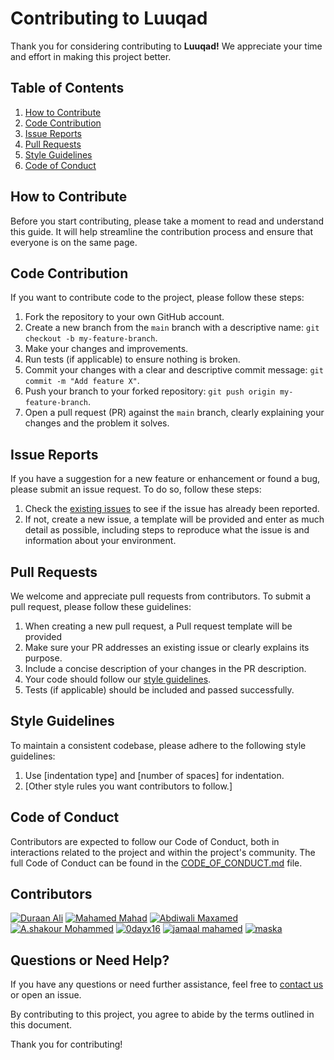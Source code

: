 # Contributing to Luuqad 

Thank you for considering contributing to **Luuqad!** We appreciate your time and effort in making this project better.

## Table of Contents

1. [How to Contribute](#how-to-contribute)
2. [Code Contribution](#code-contribution)
3. [Issue Reports](#issue-reports)
5. [Pull Requests](#pull-requests)
6. [Style Guidelines](#style-guidelines)
7. [Code of Conduct](#code-of-conduct)

## How to Contribute

Before you start contributing, please take a moment to read and understand this guide. It will help streamline the contribution process and ensure that everyone is on the same page.

## Code Contribution

If you want to contribute code to the project, please follow these steps:

1. Fork the repository to your own GitHub account.
2. Create a new branch from the `main` branch with a descriptive name: `git checkout -b my-feature-branch`.
3. Make your changes and improvements.
4. Run tests (if applicable) to ensure nothing is broken.
5. Commit your changes with a clear and descriptive commit message: `git commit -m "Add feature X"`.
6. Push your branch to your forked repository: `git push origin my-feature-branch`.
7. Open a pull request (PR) against the `main` branch, clearly explaining your changes and the problem it solves.

## Issue Reports
If you have a suggestion for a new feature or enhancement or found a bug, please submit an issue  request. To do so, follow these steps:

1. Check the [existing issues](https://github.com/duraanali/luuqad/issues) to see if the issue has already been reported.
2. If not, create a new issue, a template will be provided and enter as much detail as possible, including steps to reproduce what the issue is  and information about your environment.



## Pull Requests

We welcome and appreciate pull requests from contributors. To submit a pull request, please follow these guidelines:

1. When creating a new pull request, a Pull request template will be provided
1. Make sure your PR addresses an existing issue or clearly explains its purpose.
2. Include a concise description of your changes in the PR description.
3. Your code should follow our [style guidelines](#style-guidelines).
4. Tests (if applicable) should be included and passed successfully.

## Style Guidelines

To maintain a consistent codebase, please adhere to the following style guidelines:

1. Use [indentation type] and [number of spaces] for indentation.
2. [Other style rules you want contributors to follow.]

## Code of Conduct

Contributors are expected to follow our Code of Conduct, both in interactions related to the project and within the project's community. The full Code of Conduct can be found in the [CODE_OF_CONDUCT.md](link-to-CODE_OF_CONDUCT.md) file.


## Contributors

<!-- add your github username -->
[![Duraan Ali](https://avatars.githubusercontent.com/u/16447314?s=36)](https://github.com/duraanali)
[![Mahamed Mahad](https://avatars.githubusercontent.com/u/55987068?s=36)](https://github.com/mahamedmahad)
[![Abdiwali Maxamed](https://avatars.githubusercontent.com/u/85658767?s=36)](https://github.com/abdiwalimohamed2021)
[![A.shakour Mohammed](https://avatars.githubusercontent.com/u/116094561?s=36)](https://github.com/Ashakour1)
[![0dayx16](https://avatars.githubusercontent.com/u/91608871?s=36)](https://github.com/ayaanlehashi11)
 [![jamaal mahamed](https://avatars.githubusercontent.com/u/43518055?s=36)](https://github.com/jamaaldev)
[![maska](https://avatars.githubusercontent.com/u/48212332?s=36)](https://github.com/Mascuud143) 







## Questions or Need Help?

If you have any questions or need further assistance, feel free to [contact us](mailto:your-email@example.com) or open an issue.

By contributing to this project, you agree to abide by the terms outlined in this document.

Thank you for contributing!
